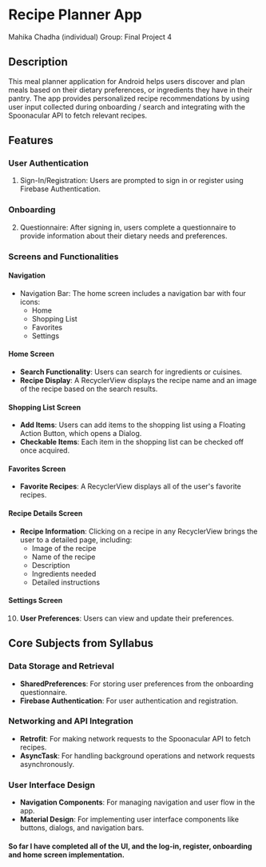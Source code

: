 # Recipe Planner App
Mahika Chadha (individual)
Group: Final Project 4

## Description
This meal planner application for Android helps users discover and plan meals based on their dietary preferences, or ingredients they have in their pantry. The app provides personalized recipe recommendations by using user input collected during onboarding / search and integrating with the Spoonacular API to fetch relevant recipes.

## Features 

### User Authentication

1. Sign-In/Registration: Users are prompted to sign in or register using Firebase Authentication.
### Onboarding
2. Questionnaire: After signing in, users complete a questionnaire to provide information about their dietary needs and preferences.
   
### Screens and Functionalities

#### Navigation
- Navigation Bar: The home screen includes a navigation bar with four icons:
  - Home
  - Shopping List
  - Favorites
  - Settings
  
#### Home Screen
- **Search Functionality**: Users can search for ingredients or cuisines.
- **Recipe Display**: A RecyclerView displays the recipe name and an image of the recipe based on the search results.

#### Shopping List Screen
- **Add Items**: Users can add items to the shopping list using a Floating Action Button, which opens a Dialog.
- **Checkable Items**: Each item in the shopping list can be checked off once acquired.

#### Favorites Screen
- **Favorite Recipes**: A RecyclerView displays all of the user's favorite recipes.

#### Recipe Details Screen
- **Recipe Information**: Clicking on a recipe in any RecyclerView brings the user to a detailed page, including:
  - Image of the recipe
  - Name of the recipe
  - Description
  - Ingredients needed
  - Detailed instructions
    
#### Settings Screen
10. **User Preferences**: Users can view and update their preferences.

## Core Subjects from Syllabus

### Data Storage and Retrieval
- **SharedPreferences**: For storing user preferences from the onboarding questionnaire.
- **Firebase Authentication**: For user authentication and registration.

### Networking and API Integration
- **Retrofit**: For making network requests to the Spoonacular API to fetch recipes.
- **AsyncTask**: For handling background operations and network requests asynchronously.

### User Interface Design
- **Navigation Components**: For managing navigation and user flow in the app.
- **Material Design**: For implementing user interface components like buttons, dialogs, and navigation bars.

#### So far I have completed all of the UI, and the log-in, register, onboarding and home screen implementation. 
